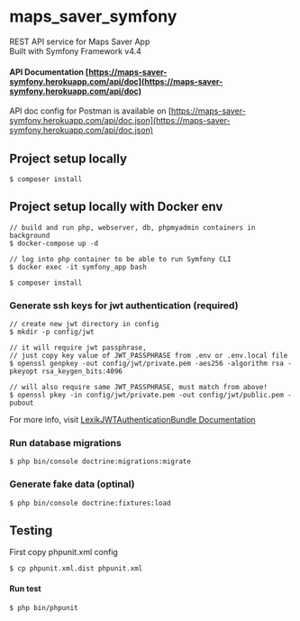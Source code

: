 # maps_saver_symfony

REST API service for Maps Saver App <br>
Built with Symfony Framework v4.4

#### API Documentation [https://maps-saver-symfony.herokuapp.com/api/doc](https://maps-saver-symfony.herokuapp.com/api/doc)
API doc config for Postman is available on [https://maps-saver-symfony.herokuapp.com/api/doc.json](https://maps-saver-symfony.herokuapp.com/api/doc.json)

## Project setup locally
```
$ composer install
```

## Project setup locally with Docker env
```
// build and run php, webserver, db, phpmyadmin containers in background
$ docker-compose up -d

// log into php container to be able to run Symfony CLI
$ docker exec -it symfony_app bash

$ composer install
```

### Generate ssh keys for jwt authentication (required)
```
// create new jwt directory in config
$ mkdir -p config/jwt

// it will require jwt passphrase, 
// just copy key value of JWT_PASSPHRASE from .env or .env.local file 
$ openssl genpkey -out config/jwt/private.pem -aes256 -algorithm rsa -pkeyopt rsa_keygen_bits:4096

// will also require same JWT_PASSPHRASE, must match from above!
$ openssl pkey -in config/jwt/private.pem -out config/jwt/public.pem -pubout
```
For more info, visit [LexikJWTAuthenticationBundle Documentation](https://github.com/lexik/LexikJWTAuthenticationBundle/blob/master/Resources/doc/index.md#generate-the-ssh-keys)

### Run database migrations
```
$ php bin/console doctrine:migrations:migrate
```

### Generate fake data (optinal)
```
$ php bin/console doctrine:fixtures:load
```

## Testing
First copy phpunit.xml config
```
$ cp phpunit.xml.dist phpunit.xml 
```
#### Run test
```
$ php bin/phpunit
```
